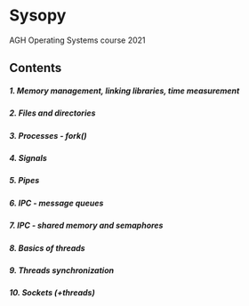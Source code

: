 # Sysopy
AGH Operating Systems course 2021  

## Contents  

##### 1. Memory management, linking libraries, time measurement  
##### 2. Files and directories  
##### 3. Processes - fork()  
##### 4. Signals  
##### 5. Pipes    
##### 6. IPC - message queues  
##### 7. IPC - shared memory and semaphores  
##### 8. Basics of threads  
##### 9. Threads synchronization  
##### 10. Sockets (+threads)  
